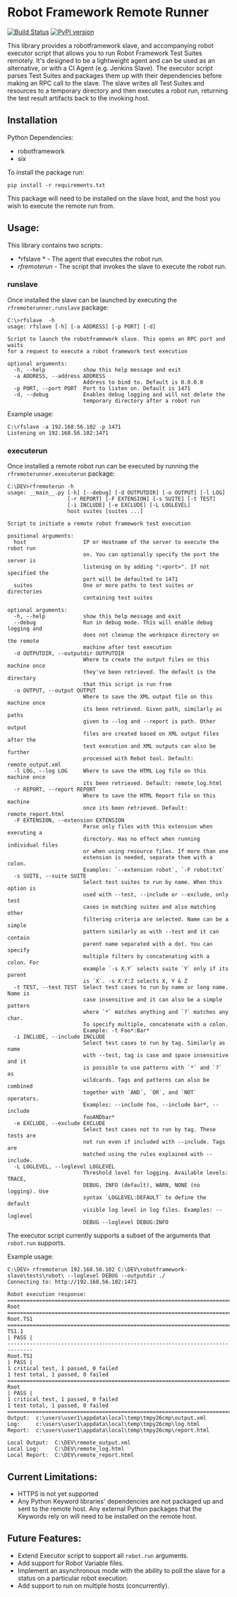 # Robot Framework Remote Runner

[![Build Status](https://gitlab.com/chrisBrookes93/robotframework-remoterunner/badges/master/pipeline.svg)](https://gitlab.com/chrisBrookes93/robotframework-remoterunner)
[![PyPI version](https://badge.fury.io/py/robotframework-remoterunner.svg)](https://badge.fury.io/py/robotframework-remoterunner)

This library provides a robotframework slave, and accompanying robot executor script that allows you to run 
Robot Framework Test Suites remotely. It's designed to be a lightweight agent and can be used as an alternative, 
or with a CI Agent (e.g. Jenkins Slave). The executor script parses Test Suites and packages them up with their 
dependencies before making an RPC call to the slave. The slave writes all Test Suites and resources to a temporary directory and then executes a 
robot run, returning the test result artifacts back to the invoking host.

## Installation

Python Dependencies:
* robotframework
* six

To install the package run:
```text
pip install -r requirements.txt
```
This package will need to be installed on the slave host, and the host you wish to execute the remote run from.

## Usage:
This library contains two scripts:
* *rfslave * - The agent that executes the robot run.
* *rfremoterun* - The script that invokes the slave to execute the robot run.

### runslave

Once installed the slave can be launched by executing the ```rfremoterunner.runslave``` package:
```text
C:\>rfslave  -h
usage: rfslave [-h] [-a ADDRESS] [-p PORT] [-d]

Script to launch the robotframework slave. This opens an RPC port and waits
for a request to execute a robot framework test execution

optional arguments:
  -h, --help            show this help message and exit
  -a ADDRESS, --address ADDRESS
                        Address to bind to. Default is 0.0.0.0
  -p PORT, --port PORT  Port to listen on. Default is 1471
  -d, --debug           Enables debug logging and will not delete the
                        temporary directory after a robot run
```
Example usage:
```text
C:\rfslave -a 192.168.56.102 -p 1471
Listening on 192.168.56.102:1471
```

### executerun
Once installed a remote robot run can be executed by running the ````rfremoterunner.executerun```` package:
```text
C:\DEV>rfremoterun -h
usage: __main__.py [-h] [--debug] [-d OUTPUTDIR] [-o OUTPUT] [-l LOG]
                   [-r REPORT] [-F EXTENSION] [-s SUITE] [-t TEST]
                   [-i INCLUDE] [-e EXCLUDE] [-L LOGLEVEL]
                   host suites [suites ...]

Script to initiate a remote robot framework test execution

positional arguments:
  host                  IP or Hostname of the server to execute the robot run
                        on. You can optionally specify the port the server is
                        listening on by adding ":<port>". If not specified the
                        port will be defaulted to 1471
  suites                One or more paths to test suites or directories
                        containing test suites

optional arguments:
  -h, --help            show this help message and exit
  --debug               Run in debug mode. This will enable debug logging and
                        does not cleanup the workspace directory on the remote
                        machine after test execution
  -d OUTPUTDIR, --outputdir OUTPUTDIR
                        Where to create the output files on this machine once
                        they've been retrieved. The default is the directory
                        that this script is run from
  -o OUTPUT, --output OUTPUT
                        Where to save the XML output file on this machine once
                        its been retrieved. Given path, similarly as paths
                        given to --log and --report is path. Other output
                        files are created based on XML output files after the
                        test execution and XML outputs can also be further
                        processed with Rebot tool. Default: remote_output.xml
  -l LOG, --log LOG     Where to save the HTML Log file on this machine once
                        its been retrieved. Default: remote_log.html
  -r REPORT, --report REPORT
                        Where to save the HTML Report file on this machine
                        once its been retrieved. Default: remote_report.html
  -F EXTENSION, --extension EXTENSION
                        Parse only files with this extension when executing a
                        directory. Has no effect when running individual files
                        or when using resource files. If more than one
                        extension is needed, separate them with a colon.
                        Examples: `--extension robot`, `-F robot:txt`
  -s SUITE, --suite SUITE
                        Select test suites to run by name. When this option is
                        used with --test, --include or --exclude, only test
                        cases in matching suites and also matching other
                        filtering criteria are selected. Name can be a simple
                        pattern similarly as with --test and it can contain
                        parent name separated with a dot. You can specify
                        multiple filters by concatenating with a colon. For
                        example `-s X.Y` selects suite `Y` only if its parent
                        is `X`. -s X:Y:Z selects X, Y & Z
  -t TEST, --test TEST  Select test cases to run by name or long name. Name is
                        case insensitive and it can also be a simple pattern
                        where `*` matches anything and `?` matches any char.
                        To specify multiple, concatenate with a colon.
                        Example: -t Foo*:Bar*
  -i INCLUDE, --include INCLUDE
                        Select test cases to run by tag. Similarly as name
                        with --test, tag is case and space insensitive and it
                        is possible to use patterns with `*` and `?` as
                        wildcards. Tags and patterns can also be combined
                        together with `AND`, `OR`, and `NOT` operators.
                        Examples: --include foo, --include bar*, --include
                        fooANDbar*
  -e EXCLUDE, --exclude EXCLUDE
                        Select test cases not to run by tag. These tests are
                        not run even if included with --include. Tags are
                        matched using the rules explained with --include.
  -L LOGLEVEL, --loglevel LOGLEVEL
                        Threshold level for logging. Available levels: TRACE,
                        DEBUG, INFO (default), WARN, NONE (no logging). Use
                        syntax `LOGLEVEL:DEFAULT` to define the default
                        visible log level in log files. Examples: --loglevel
                        DEBUG --loglevel DEBUG:INFO

```
The executor script currently supports a subset of the arguments that ```robot.run``` supports.

Example usage:
```text
C:\DEV> rfremoterun 192.168.56.102 C:\DEV\robotframework-slave\tests\robot\ --loglevel DEBUG --outputdir ./
Connecting to: http://192.168.56.102:1471

Robot execution response:
==============================================================================
Root
==============================================================================
Root.TS1
==============================================================================
TS1.1                                                                 | PASS |
------------------------------------------------------------------------------
Root.TS1                                                              | PASS |
1 critical test, 1 passed, 0 failed
1 test total, 1 passed, 0 failed
==============================================================================
Root                                                                  | PASS |
1 critical test, 1 passed, 0 failed
1 test total, 1 passed, 0 failed
==============================================================================
Output:  c:\users\user1\appdata\local\temp\tmpy26cmp\output.xml
Log:     c:\users\user1\appdata\local\temp\tmpy26cmp\log.html
Report:  c:\users\user1\appdata\local\temp\tmpy26cmp\report.html

Local Output:  C:\DEV\remote_output.xml
Local Log:     C:\DEV\remote_log.html
Local Report:  C:\DEV\remote_report.html
```

## Current Limitations:
- HTTPS is not yet supported
- Any Python Keyword libraries' dependencies are not packaged up and sent to the remote host. Any external Python 
packages that the Keywords rely on will need to be installed on the remote host.

## Future Features:
- Extend Executor script to support all ```robot.run``` arguments.
- Add support for Robot Variable files.
- Implement an asynchronous mode with the ability to poll the slave for a status on a particular robot execution.
- Add support to run on multiple hosts (concurrently).
